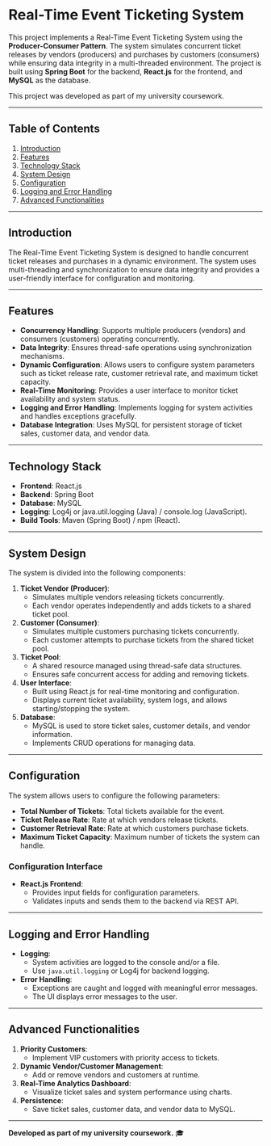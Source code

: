 # Real-Time Event Ticketing System

This project implements a Real-Time Event Ticketing System using the **Producer-Consumer Pattern**. The system simulates concurrent ticket releases by vendors (producers) and purchases by customers (consumers) while ensuring data integrity in a multi-threaded environment. The project is built using **Spring Boot** for the backend, **React.js** for the frontend, and **MySQL** as the database.

This project was developed as part of my university coursework.

---

## Table of Contents
1. [Introduction](#introduction)
2. [Features](#features)
3. [Technology Stack](#technology-stack)
4. [System Design](#system-design)
5. [Configuration](#configuration)
6. [Logging and Error Handling](#logging-and-error-handling)
7. [Advanced Functionalities](#advanced-functionalities)

---

## Introduction
The Real-Time Event Ticketing System is designed to handle concurrent ticket releases and purchases in a dynamic environment. The system uses multi-threading and synchronization to ensure data integrity and provides a user-friendly interface for configuration and monitoring.

---

## Features
- **Concurrency Handling**: Supports multiple producers (vendors) and consumers (customers) operating concurrently.
- **Data Integrity**: Ensures thread-safe operations using synchronization mechanisms.
- **Dynamic Configuration**: Allows users to configure system parameters such as ticket release rate, customer retrieval rate, and maximum ticket capacity.
- **Real-Time Monitoring**: Provides a user interface to monitor ticket availability and system status.
- **Logging and Error Handling**: Implements logging for system activities and handles exceptions gracefully.
- **Database Integration**: Uses MySQL for persistent storage of ticket sales, customer data, and vendor data.

---

## Technology Stack
- **Frontend**: React.js
- **Backend**: Spring Boot
- **Database**: MySQL
- **Logging**: Log4j or java.util.logging (Java) / console.log (JavaScript).
- **Build Tools**: Maven (Spring Boot) / npm (React).

---

## System Design
The system is divided into the following components:
1. **Ticket Vendor (Producer)**:
   - Simulates multiple vendors releasing tickets concurrently.
   - Each vendor operates independently and adds tickets to a shared ticket pool.
2. **Customer (Consumer)**:
   - Simulates multiple customers purchasing tickets concurrently.
   - Each customer attempts to purchase tickets from the shared ticket pool.
3. **Ticket Pool**:
   - A shared resource managed using thread-safe data structures.
   - Ensures safe concurrent access for adding and removing tickets.
4. **User Interface**:
   - Built using React.js for real-time monitoring and configuration.
   - Displays current ticket availability, system logs, and allows starting/stopping the system.
5. **Database**:
   - MySQL is used to store ticket sales, customer details, and vendor information.
   - Implements CRUD operations for managing data.

---

## Configuration
The system allows users to configure the following parameters:
- **Total Number of Tickets**: Total tickets available for the event.
- **Ticket Release Rate**: Rate at which vendors release tickets.
- **Customer Retrieval Rate**: Rate at which customers purchase tickets.
- **Maximum Ticket Capacity**: Maximum number of tickets the system can handle.

### Configuration Interface
- **React.js Frontend**:
  - Provides input fields for configuration parameters.
  - Validates inputs and sends them to the backend via REST API.

---

## Logging and Error Handling
- **Logging**:
  - System activities are logged to the console and/or a file.
  - Use `java.util.logging` or Log4j for backend logging.
- **Error Handling**:
  - Exceptions are caught and logged with meaningful error messages.
  - The UI displays error messages to the user.

---

## Advanced Functionalities
1. **Priority Customers**:
   - Implement VIP customers with priority access to tickets.
2. **Dynamic Vendor/Customer Management**:
   - Add or remove vendors and customers at runtime.
3. **Real-Time Analytics Dashboard**:
   - Visualize ticket sales and system performance using charts.
4. **Persistence**:
   - Save ticket sales, customer data, and vendor data to MySQL.

---

**Developed as part of my university coursework.** 🎓
